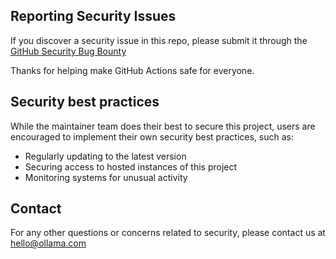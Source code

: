 ## Reporting Security Issues

If you discover a security issue in this repo, please submit it through the [GitHub Security Bug Bounty][homepage]

Thanks for helping make GitHub Actions safe for everyone.



## Security best practices

While the maintainer team does their best to secure this project, users are encouraged to implement their own security best practices, such as:

- Regularly updating to the latest version
- Securing access to hosted instances of this project
- Monitoring systems for unusual activity

## Contact

For any other questions or concerns related to security, please contact us at hello@ollama.com

[homepage]: https://hackerone.com/github
